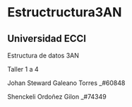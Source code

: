 # Estructructura3AN

## Universidad ECCI
Estructura de datos 3AN


Taller 1 a 4


Johan Steward Galeano Torres  _#60848 



Shenckeli Ordoñez Gilon _#74349
